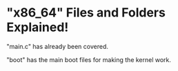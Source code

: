 # "x86_64" Files and Folders Explained!

"main.c" has already been covered.

"boot" has the main boot files for making the kernel work.
